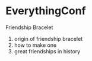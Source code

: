 # EverythingConf

Friendship Bracelet

1) origin of friendship bracelet
2) how to make one
3) great friendships in history

